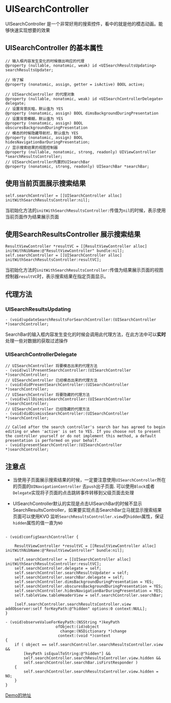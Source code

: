 # UISearchController

UISearchController 是一个非常好用的搜索控件，看中的就是他的模态动画。能够快速实现想要的效果

## UISearchController 的基本属性

```objc
// 输入框内容发生变化的时候做出响应的代理
@property (nullable, nonatomic, weak) id <UISearchResultsUpdating> searchResultsUpdater;

// 待了解
@property (nonatomic, assign, getter = isActive) BOOL active;

// UISearchController 的代理对象
@property (nullable, nonatomic, weak) id <UISearchControllerDelegate> delegate;
// 设置背景灰暗，默认值为 YES
@property (nonatomic, assign) BOOL dimsBackgroundDuringPresentation 
// 设置背景模糊，默认值为 YES
@property (nonatomic, assign) BOOL obscuresBackgroundDuringPresentation 
// 模态的时候隐藏导航栏，默认值为 YES
@property (nonatomic, assign) BOOL hidesNavigationBarDuringPresentation;
// 显示搜索结果的视图控制器
@property (nullable, nonatomic, strong, readonly) UIViewController *searchResultsController;
// UISearchController内置的UISearchBar
@property (nonatomic, strong, readonly) UISearchBar *searchBar;
```

## 使用当前页面展示搜索结果

```objc
self.searchController = [[UISearchController alloc] initWithSearchResultsController:nil];
```
当初始化方法的`initWithSearchResultsController:`传值为`nil`的时候，表示使用当前页面作为结果展示页面

## 使用SearchResultsController 展示搜索结果

```objc
ResultViewController *resultVC = [[ResultViewController alloc] initWithNibName:@"ResultViewController" bundle:nil];
self.searchController = [[UISearchController alloc] initWithSearchResultsController:resultVC];
```

当初始化方法的`initWithSearchResultsController:`传值为结果展示页面的视图控制器`resultVC`时，表示搜索结果在指定页面显示。

## 代理方法

### UISearchResultsUpdating

```objc
- (void)updateSearchResultsForSearchController:(UISearchController *)searchController;
```
SearchBar的输入框内容发生变化的时候会调用此代理方法，在此方法中可以**实时**处理一些对数据的获取过滤操作

### UISearchControllerDelegate

```objc
// UISearchController 将要模态出来的代理方法
- (void)willPresentSearchController:(UISearchController *)searchController;
// UISearchController 已经模态出来的代理方法
- (void)didPresentSearchController:(UISearchController *)searchController;
// UISearchController 将要隐藏的代理方法
- (void)willDismissSearchController:(UISearchController *)searchController;
// UISearchController 已经隐藏的代理方法
- (void)didDismissSearchController:(UISearchController *)searchController;

// Called after the search controller's search bar has agreed to begin editing or when 'active' is set to YES. If you choose not to present the controller yourself or do not implement this method, a default presentation is performed on your behalf.
- (void)presentSearchController:(UISearchController *)searchController;
```

## 注意点
* 当使用子页面展示搜索结果的时候，一定要注意使用`UISearchController`所在的页面的`UINavigationController` 去`push`出子页面. 可以使用`Block`或者`Delegate`实现将子页面的点击跳转事件转移到父级页面去处理

* UISearchController默认的实现是点击UISearchBar的时候不显示SearchResultsController，如果要实现点击SearchBar立马就显示搜索结果页面可以使用KVO 监听`SearchResultsController.view`的`hidden`属性，保证`hidden`属性的值一直为`NO`

```objc

- (void)configSearchController {
    
    ResultViewController *resultVC = [[ResultViewController alloc] initWithNibName:@"ResultViewController" bundle:nil];
    
    self.searchController = [[UISearchController alloc] initWithSearchResultsController:resultVC];
    self.searchController.delegate = self;
    self.searchController.searchResultsUpdater = self;
    self.searchController.searchBar.delegate = self;
    self.searchController.dimsBackgroundDuringPresentation = YES;
    self.searchController.obscuresBackgroundDuringPresentation = YES;
    self.searchController.hidesNavigationBarDuringPresentation = YES;
    self.tableView.tableHeaderView = self.searchController.searchBar;
    
    [self.searchController.searchResultsController.view addObserver:self forKeyPath:@"hidden" options:0 context:NULL];
}

- (void)observeValueForKeyPath:(NSString *)keyPath
                      ofObject:(id)object
                        change:(NSDictionary *)change
                       context:(void *)context
{
    if ( object == self.searchController.searchResultsController.view &&
        [keyPath isEqualToString:@"hidden"] &&
        self.searchController.searchResultsController.view.hidden &&
        self.searchController.searchBar.isFirstResponder )
    {
        self.searchController.searchResultsController.view.hidden = NO;
    }
}

```
[Demo的地址](https://github.com/yubin-X/UISearchControllerDemo)

